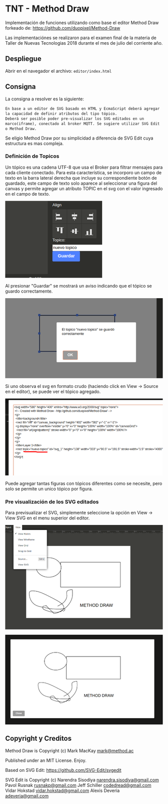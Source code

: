 # TNT - Method Draw

Implementación de funciones utilizando como base el editor Method Draw forkeado de: 
https://github.com/duopixel/Method-Draw


Las implementaciónes se realizaron para el examen final de la materia de Taller de Nuevas Tecnologias 2018 durante el mes de julio del corriente año.


## Despliegue

Abrir en el navegador el archivo: `editor/index.html`


## Consigna

La consigna a resolver es la siguiente:

```
En base a un editor de SVG basado en HTML y EcmaScript deberá agregar la capacidad de definir atributos del tipo tópico.
Deberá ser posible poder pre-visualizar los SVG editados en un marco(iframe), conectado al broker MQTT. Se sugiere utilizar SVG Edit o Method Draw.
```

Se eligio Method Draw por su simplicidad a diferencia de SVG Edit cuya estructura es mas compleja.

### Definición de Topicos

Un tópico es una cadena UTF-8 que usa el Broker para filtrar mensajes para cada cliente conectado.
Para esta característica, se incorporo un campo de texto en la barra lateral derecha que incluye su correspondiente botón de guardado, este campo de texto solo aparece al seleccionar una figura del canvas y permite agregar un atributo TOPIC en el svg con el valor ingresado en el campo de texto.

![](./images/campo-topico.png)


Al presionar "Guardar" se mostrará un aviso indicando que el tópico se guardo correctamente.


![](./images/guardar.png)


Si uno observa el svg en formato crudo (haciendo click en View -> Source en el editor), se puede ver el tópico agregado.

![](./images/fuente.png)

Puede agregar tantas figuras con tópicos diferentes como se necesite, pero solo se permite un unico tópico por figura.


### Pre visualización de los SVG editados

Para previsualizar el SVG, simplemente seleccione la opción en View -> View SVG en el menu superior del editor.

![](./images/menu-ver-svg.png)


![](./images/svg-modal.png)


## Copyright y Creditos

Method Draw is Copyright (c)
Mark MacKay mark@method.ac

Published under an MIT License. Enjoy.

Based on SVG Edit:
https://github.com/SVG-Edit/svgedit

SVG Edit is Copyright (c)
Narendra Sisodiya <narendra.sisodiya@gmail.com>
Pavol Rusnak <rusnakp@gmail.com>
Jeff Schiller <codedread@gmail.com>
Vidar Hokstad <vidar.hokstad@gmail.com>
Alexis Deveria <adeveria@gmail.com>